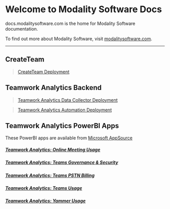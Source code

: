 
# Welcome to Modality Software Docs

docs.modalitysoftware.com is the home for Modality Software documentation.

To find out more about Modality Software, visit [modalitysoftware.com](https://www.modalitysoftware.com).

---

## CreateTeam

>[CreateTeam Deployment](CreateTeam)

## Teamwork Analytics Backend

>[Teamwork Analytics Data Collector Deployment](twa/README.md)

>[Teamwork Analytics Automation Deployment](twa/twabot)

## Teamwork Analytics PowerBI Apps

These PowerBI apps are available from [Microsoft AppSource](https://modalitysoftware.com/twa)

#####   [Teamwork Analytics: Online Meeting Usage](twa/ModalityOnlineMeetingUsage.md)

#####   [Teamwork Analytics: Teams Governance & Security](twa/ModalityTeamsGovernanceAndSecurity.md)

#####   [Teamwork Analytics: Teams PSTN Billing](twa/ModalityPSTNBilling.md)

#####   [Teamwork Analytics: Teams Usage](twa/ModalityTeamsUsage.md)

#####   [Teamwork Analytics: Yammer Usage](twa/ModalityYammerUsage.md)



